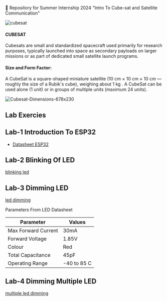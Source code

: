 
📡 Repository for Summer Internship 2024 "Intro To Cube-sat and Satellite Communication"



![cubesat](https://github.com/Pooja6608/SI-2024-Cubesat-SU/assets/173778746/20887eaf-a5c5-4917-b250-b344cb5afb1c)

  #### CUBESAT
 Cubesats are small and standardized spacecraft used primarily for research purposes, typically launched into space as secondary payloads on larger missions or as part of dedicated small satellite launch programs. 
 
#### Size and Form Factor:
A CubeSat is a square-shaped miniature satellite (10 cm × 10 cm × 10 cm —roughly the size of a Rubik's cube), weighing about 1 kg . A CubeSat can be used alone (1 unit) or in groups of multiple units (maximum 24 units).


![Cubesat-Dimensions-678x230](https://github.com/Pooja6608/SI-2024-Cubesat-SU/assets/173778746/a175f042-6e5f-407a-95ff-87a541aa2e65)



## Lab Exercies


## Lab-1 Introduction To ESP32


- [Datasheet ESP32](https://github.com/silicon-sat/SI-2024-CubeSat/blob/main/docs/Datasheet-ESP32.pdf)

## Lab-2 Blinking Of LED

[blinking led](https://github.com/Pooja6608/SI-2024-Cubesat-SU/blob/main/Arduino/led%20blinking)

## Lab-3 Dimming LED

[led dimming](https://github.com/Pooja6608/SI-2024-Cubesat-SU/blob/main/Arduino/led%20dimming)

Parameters From LED Datasheet

| Parameter | Values |
|---------|----------|
|Max Forward Current|30mA|
|Forward Voltage|1.85V|
|Colour|Red|
|Total Capacitance|45pF|
|Operating Range|-40 to 85 C|


## Lab-4 Dimming Multiple LED

[multiple led dimming](https://github.com/Pooja6608/SI-2024-Cubesat-SU/blob/main/Arduino/LEDfadeupdown)
